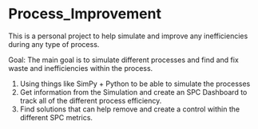 # Process_Improvement
This is a personal project to help simulate and improve any inefficiencies during any type of process.

Goal:
The main goal is to simulate different processes and find and fix waste and inefficiencies within the process.

1. Using things like SimPy + Python to be able to simulate the processes
2. Get information from the Simulation and create an SPC Dashboard to track all of the different process efficiency.
3. Find solutions that can help remove and create a control within the different SPC metrics. 